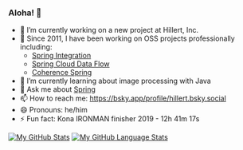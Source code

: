 ### Aloha! 🤙

- 🔭 I’m currently working on a new project at Hillert, Inc.
- 📘 Since 2011, I have been working on OSS projects professionally including:
  * [Spring Integration](https://github.com/spring-projects/spring-integration)
  * [Spring Cloud Data Flow](https://github.com/spring-cloud/spring-cloud-dataflow)
  * [Coherence Spring](https://github.com/coherence-community/coherence-spring)
- 🌱 I’m currently learning about image processing with Java
- 💬 Ask me about [Spring](https://spring.io/)
- 📫 How to reach me: https://bsky.app/profile/hillert.bsky.social
- 😄 Pronouns: he/him
- ⚡ Fun fact: Kona IRONMAN finisher 2019 - 12h 41m 17s

[![My GitHub Stats](https://github-readme-stats.vercel.app/api/?username=ghillert&count_private=true&theme=tokyonight&showicons=true)]()
[![My GitHub Language Stats](https://github-readme-stats.vercel.app/api/top-langs/?username=ghillert&langs_count=5&theme=tokyonight)]()
